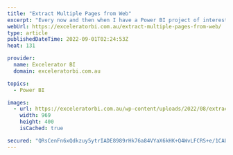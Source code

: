 ```yaml
---
title: "Extract Multiple Pages from Web"
excerpt: "Every now and then when I have a Power BI project of interest to me, I like to create a video of the end to end process of building a new report. This allows me to share some &#8220;warts and all&#8221; real-world examples of how to go about building a [...]Read More »"
webUrl: https://exceleratorbi.com.au/extract-multiple-pages-from-web/
type: article
publishedDateTime: 2022-09-01T02:24:53Z
heat: 131

provider:
  name: Excelerator BI
  domain: exceleratorbi.com.au

topics:
  - Power BI

images:
  - url: https://exceleratorbi.com.au/wp-content/uploads/2022/08/extract-from-web.png
    width: 969
    height: 400
    isCached: true

secured: "QRsCenFn6xQdkzuy5ytrIADE8989rHk76a84VYaX6kHK+Q4WvLFCRS+e/1CAUXdAlhOtTmv05lWDNWme24SMv/8s6Rf0c5zbVPxwdae0ogqcy8lkSt4EisPHMS/vOkDObKXqtr8PpYvO6/O9KuczsLGkxIMaSVRLNsxgQUA7ZYpS2fWMuvRwd/+AOnTqTXHvpNjW2L0wm3O6fhkQ4penE9MJk3A3pEXzYYvPRAUj8933GqiFUL0TPXhGTh6KY3nm2i3RHm/MvZgv/aXEiZOQLddAc+WIrplqzzUvFGaupsB/xzEyh9YXkY507djLyBj50SlnA9+FT9ZKTO46DDTr0r4chdqppv3hTYfDfUuAsFM=;T2J6QMf5KMvKoX90hE3jdA=="
---
```


